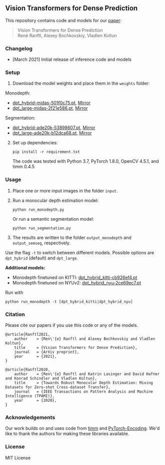 ## Vision Transformers for Dense Prediction

This repository contains code and models for our [paper](https://arxiv.org/abs/2103.13413):

> Vision Transformers for Dense Prediction  
> René Ranftl, Alexey Bochkovskiy, Vladlen Koltun


### Changelog 
* [March 2021] Initial release of inference code and models

### Setup 

1) Download the model weights and place them in the `weights` folder:


Monodepth:
- [dpt_hybrid-midas-501f0c75.pt](https://github.com/intel-isl/DPT/releases/download/1_0/dpt_hybrid-midas-501f0c75.pt), [Mirror](https://drive.google.com/file/d/1dgcJEYYw1F8qirXhZxgNK8dWWz_8gZBD/view?usp=sharing)
- [dpt_large-midas-2f21e586.pt](https://github.com/intel-isl/DPT/releases/download/1_0/dpt_large-midas-2f21e586.pt), [Mirror](https://drive.google.com/file/d/1vnuhoMc6caF-buQQ4hK0CeiMk9SjwB-G/view?usp=sharing)

Segmentation:
 - [dpt_hybrid-ade20k-53898607.pt](https://github.com/intel-isl/DPT/releases/download/1_0/dpt_hybrid-ade20k-53898607.pt), [Mirror](https://drive.google.com/file/d/1zKIAMbltJ3kpGLMh6wjsq65_k5XQ7_9m/view?usp=sharing)
 - [dpt_large-ade20k-b12dca68.pt](https://github.com/intel-isl/DPT/releases/download/1_0/dpt_large-ade20k-b12dca68.pt), [Mirror](https://drive.google.com/file/d/1foDpUM7CdS8Zl6GPdkrJaAOjskb7hHe-/view?usp=sharing)
  
2) Set up dependencies: 

    ```shell
    pip install -r requirement.txt
    ```

   The code was tested with Python 3.7, PyTorch 1.8.0, OpenCV 4.5.1, and timm 0.4.5

### Usage 

1) Place one or more input images in the folder `input`.

2) Run a monocular depth estimation model:

    ```shell
    python run_monodepth.py
    ```

    Or run a semantic segmentation model:

    ```shell
    python run_segmentation.py
    ```

3) The results are written to the folder `output_monodepth` and `output_semseg`, respectively.

Use the flag `-t` to switch between different models. Possible options are `dpt_hybrid` (default) and `dpt_large`.


**Additional models:**

- Monodepth finetuned on KITTI: [dpt_hybrid_kitti-cb926ef4.pt](https://github.com/intel-isl/DPT/releases/download/1_0/dpt_hybrid_kitti-cb926ef4.pt) 
- Monodepth finetuned on NYUv2: [dpt_hybrid_nyu-2ce69ec7.pt](https://github.com/intel-isl/DPT/releases/download/1_0/dpt_hybrid_nyu-2ce69ec7.pt)

Run with 

```shell
python run_monodepth -t [dpt_hybrid_kitti|dpt_hybrid_nyu] 
```


### Citation

Please cite our papers if you use this code or any of the models. 
```
@article{Ranftl2021,
	author    = {Ren\'{e} Ranftl and Alexey Bochkovskiy and Vladlen Koltun},
	title     = {Vision Transformers for Dense Prediction},
	journal   = {ArXiv preprint},
	year      = {2021},
}
```

```
@article{Ranftl2020,
	author    = {Ren\'{e} Ranftl and Katrin Lasinger and David Hafner and Konrad Schindler and Vladlen Koltun},
	title     = {Towards Robust Monocular Depth Estimation: Mixing Datasets for Zero-shot Cross-dataset Transfer},
	journal   = {IEEE Transactions on Pattern Analysis and Machine Intelligence (TPAMI)},
	year      = {2020},
}
```

### Acknowledgements

Our work builds on and uses code from [timm](https://github.com/rwightman/pytorch-image-models) and [PyTorch-Encoding](https://github.com/zhanghang1989/PyTorch-Encoding). We'd like to thank the authors for making these libraries available.

### License 

MIT License 
